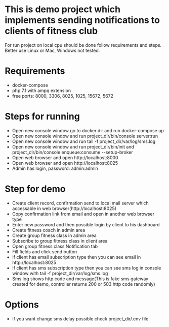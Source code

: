 # This is demo project which implements sending notifications to clients of fitness club

For run project on local cpu should be done follow requirements and steps.
Better use Linux or Mac, Windows not tested.

# Requirements

- docker-compose
- php 7.1 with ampq extension
- free ports: 8000, 3306, 8025, 1025, 15672, 5672

# Steps for running

- Open new console window go to docker dir and run docker-compose up
- Open new console window and run project_dir/bin/console server:run
- Open new console window and run tail -f project_dir/var/log/sms.log
- Open new console window and run project_dir/bin/init and project_dir/bin/console enqueue:consume --setup-broker
- Open web browser and open http://localhost:8000
- Open web browser and open http://localhost:8025
- Admin has login, password: admin:admin

# Step for demo

- Create client record, confirmation send to local mail server which accessable in web browser(http://localhost:8025)
- Copy confirmation link from email and open in another web browser type
- Enter new password and then possible login by client to his dashboard
- Create fitness coach in admin area
- Create group fitness class in admin area
- Subscribe to group fitness class in client area
- Open group fitness class Notification tab
- Fill fields and click send button
- If client has email subscription type then you can see email in http://localhost:8025
- If client has sms subscription type then you can see sms log in console window with tail -f project_dir/var/log/sms.log
- Sms log shows http code and message(This is fake sms gateway created for demo, controller returns 200 or 503 http code randomly)

# Options

- If you want change sms delay possible check project_dir/.env file
